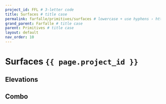 ```yaml
---
project_id: FFL # 3-letter code
title: Surfaces # title case
permalink: farfalle/primitives/surfaces # lowercase + use hyphens › https://tinyurl.com/27kmc4rb
grand_parent: Farfalle # title case
parent: Primitives # title case
layout: default
nav_order: 10
---
```


# Surfaces  `{{ page.project_id }}`

## Elevations

## Combo
